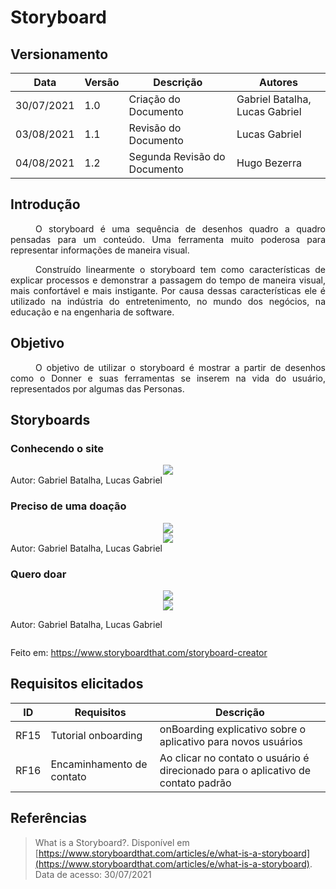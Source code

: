 # Storyboard

## Versionamento
| Data | Versão | Descrição | Autores |
| -------- | -------- | -------- | ---|
|   30/07/2021   |  1.0    |  Criação do Documento    | Gabriel Batalha, Lucas Gabriel
|   03/08/2021   |  1.1    |  Revisão do Documento    | Lucas Gabriel
|   04/08/2021   |  1.2    |  Segunda Revisão do Documento    | Hugo Bezerra


## Introdução
<div style="text-indent: 40px; text-align: justify">
O storyboard é uma sequência de desenhos quadro a quadro pensadas para um conteúdo. Uma ferramenta muito poderosa para representar informações de maneira visual.

Construído linearmente o storyboard tem como características de explicar processos e demonstrar a passagem do tempo de maneira visual, mais confortável e mais instigante. Por causa dessas características ele é utilizado na indústria do entretenimento, no mundo dos negócios, na educação e na engenharia de software.

</div>

## Objetivo

<div style="text-indent: 40px; text-align: justify">
O objetivo de utilizar o storyboard é  mostrar a partir de desenhos como o Donner e suas ferramentas se inserem na vida do usuário, representados por algumas das Personas.
</div>

## Storyboards

### Conhecendo o site

<div align="center">
  <img src="https://i.imgur.com/LcNvQ51.jpg">
</div>
<div style="display: flex; flex-direction:row; justify-content:left;">
Autor: Gabriel Batalha, Lucas Gabriel
</div>

### Preciso de uma doação

<div align="center">
  <img src="https://i.imgur.com/jkVn3bP.png">
</div>

<div align="center">
  <img src="https://i.imgur.com/clXSZPg.png">
</div>
<div style="display: flex; flex-direction:row; justify-content:left;">
Autor: Gabriel Batalha, Lucas Gabriel
</div>

### Quero doar


<div align="center">
  <img src="https://i.imgur.com/uIhje6B.jpg">
</div>


<div align="center">
  <img src="https://i.imgur.com/nyI61rs.jpg">
</div>
<div style="display: flex; flex-direction:row; justify-content:left;">

Autor: Gabriel Batalha, Lucas Gabriel

</div>

Feito em: https://www.storyboardthat.com/storyboard-creator

## Requisitos elicitados
|ID|Requisitos|Descrição|
|--|--|--|
|RF15|Tutorial onboarding |onBoarding explicativo sobre o aplicativo para novos usuários|
|RF16|Encaminhamento de contato|Ao clicar no contato o usuário é direcionado para o aplicativo de contato padrão|

## Referências
> What is a Storyboard?. Disponível em [https://www.storyboardthat.com/articles/e/what-is-a-storyboard](https://www.storyboardthat.com/articles/e/what-is-a-storyboard). Data de acesso: 30/07/2021